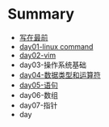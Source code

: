 # Summary

* [写在最前](README.md)
* [day01-linux command](chapter1.md)
* [day02-vim](day02-vim.md)
* day03-操作系统基础
* [day04-数据类型和运算符](day04-data-type-and-oprator.md)
* [day05-语句](day05-语句.md)
* day06-数组
* day07-指针
* day

